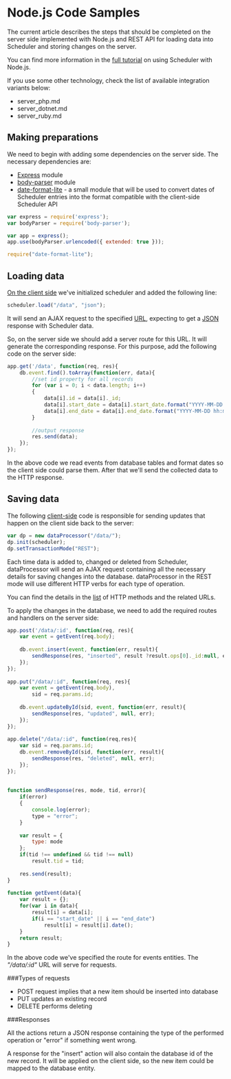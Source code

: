 Node.js Code Samples
==================================

The current article describes the steps that should be completed on the server side implemented with Node.js and REST API
for loading data into Scheduler and storing changes on the server. 

You can find more information in the [full tutorial](howtostart_nodejs.md) on using Scheduler with Node.js.

If you use some other technology, check the list of available integration variants below:

- server_php.md
- server_dotnet.md
- server_ruby.md


Making preparations
---------------------

We need to begin with adding some dependencies on the server side.
The necessary dependencies are:

- [Express](http://expressjs.com/) module
- [body-parser](https://www.npmjs.com/package/body-parser) module
- [date-format-lite](https://www.npmjs.com/package/date-format-lite) - a small module that will be used to convert dates of Scheduler entries into the format 
compatible with the client-side Scheduler API

~~~js
var express = require('express');
var bodyParser = require('body-parser');

var app = express();
app.use(bodyParser.urlencoded({ extended: true }));

require("date-format-lite");
~~~

Loading data
---------------

[On the client side](server_integration.md#technique) we've initialized scheduler and added the following line:

~~~js
scheduler.load("/data", "json");
~~~

It will send an AJAX request to the specified [URL](server_integration.md#requestresponsedetails), 
expecting to get a [JSON](data_formats.md#json) response with Scheduler data. 

So, on the server side we should add a server route for this URL. It will generate the corresponding response.
For this purpose, add the following code on the server side:

~~~js
app.get('/data', function(req, res){
    db.event.find().toArray(function(err, data){
        //set id property for all records
        for (var i = 0; i < data.length; i++)
        {
            data[i].id = data[i]._id;
            data[i].start_date = data[i].start_date.format("YYYY-MM-DD hh:mm");
            data[i].end_date = data[i].end_date.format("YYYY-MM-DD hh:mm");
        }
 
        //output response
        res.send(data);
    });
});
~~~

In the above code we read events from database tables and format dates so the client side could parse them. 
After that we'll send the collected data to the HTTP response.

Saving data
-----------

The following [client-side](server_integration.md#technique) code is responsible for sending updates that happen on the client side back to the server:

~~~js
var dp = new dataProcessor("/data/");
dp.init(scheduler);
dp.setTransactionMode("REST");
~~~

Each time data is added to, changed or deleted from Scheduler, dataProcessor will send an AJAX request
containing all the necessary details for saving changes into the database.
dataProcessor in the REST mode will use different HTTP verbs for each type of operation. 

You can find the details in the [list](server_integration.md#requestresponsedetails) of HTTP methods and the related URLs.

To apply the changes in the database, we need to add the required routes and handlers on the server side:

~~~js
app.post('/data/:id', function(req, res){
    var event = getEvent(req.body);
 
    db.event.insert(event, function(err, result){
        sendResponse(res, "inserted", result ?result.ops[0]._id:null, err);
    });
});
 
app.put("/data/:id", function(req, res){
    var event = getEvent(req.body),
        sid = req.params.id;
 
    db.event.updateById(sid, event, function(err, result){
        sendResponse(res, "updated", null, err);
    });
});
 
app.delete("/data/:id", function(req,res){
    var sid = req.params.id;
    db.event.removeById(sid, function(err, result){
        sendResponse(res, "deleted", null, err);
    });
});
 
 
function sendResponse(res, mode, tid, error){
    if(error)
    {
        console.log(error);
        type = "error";
    }
 
    var result = {
        type: mode
    };
    if(tid !== undefined && tid !== null)
        result.tid = tid;
 
    res.send(result);
}
 
function getEvent(data){
    var result = {};
    for(var i in data){
        result[i] = data[i];
        if(i == "start_date" || i == "end_date")
            result[i] = result[i].date();
    }
    return result;
}
~~~

In the above code we've specified the route for events entities. The *"/data/:id"* URL will serve for requests.


###Types of requests

- POST request implies that a new item should be inserted into database
- PUT updates an existing record
- DELETE performs deleting

###Responses

All the actions return a JSON response containing the type of the performed operation or "error" if something went wrong.

A response for the "insert" action will also contain the database id of the new record. It will be applied on the client side, 
so the new item could be mapped to the database entity.

